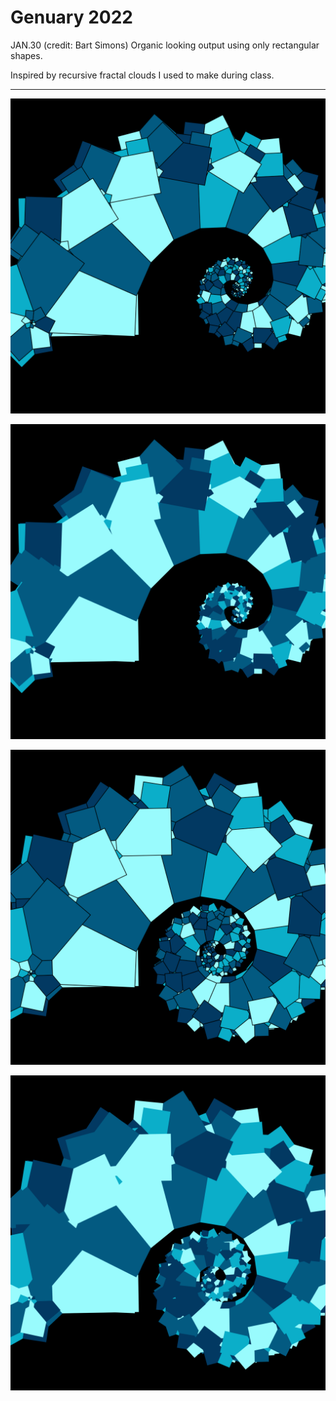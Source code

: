 # Genuary 2022

JAN.30 (credit: Bart Simons) Organic looking output using only rectangular shapes.

Inspired by recursive fractal clouds I used to make during class.

-----

![00-A](./doc/00A--organic-rex-2c653826b22324f7b093d7a19581ff80-2022-01-31T01_37_24.000Z.png)

![00-A](./doc/00B--organic-rex-584ed71b682b4ab5c79cd182092afae9-2022-01-31T01_37_42.455Z.png)

![01-B](./doc/01A--organic-rex-bd451ac08abef5a04c1cc63eec07a407-2022-01-31T01_26_09.083Z.png)

![01-B](./doc/01B--organic-rex-db397fc1e29ed449815d72c788cb4065-2022-01-31T01_34_53.694Z.png)
